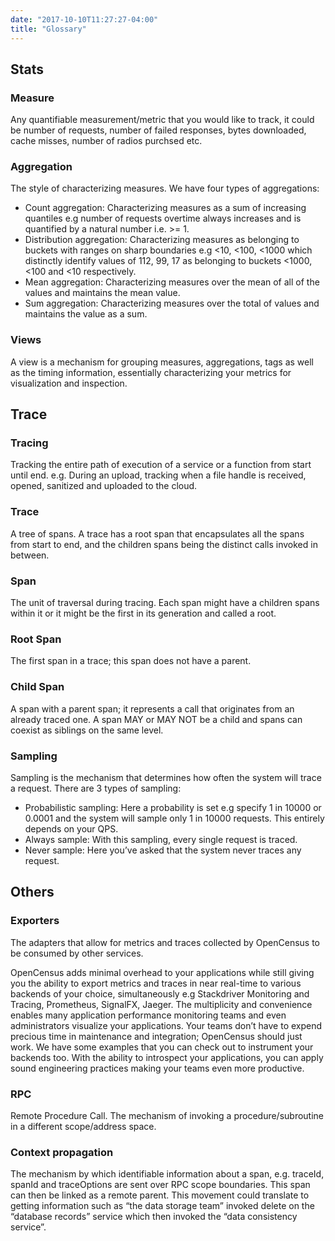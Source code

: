 ```yaml
---
date: "2017-10-10T11:27:27-04:00"
title: "Glossary"
---
```


## Stats

### Measure

Any quantifiable measurement/metric that you would like to track, it could be number of requests, number of failed responses, bytes downloaded, cache misses, number of radios purchsed etc.

###  Aggregation

The style of characterizing measures. We have four types of aggregations:

* Count aggregation: Characterizing measures as a sum of increasing quantiles e.g number of requests overtime always increases and is quantified by a natural number
i.e. >= 1.
* Distribution aggregation: Characterizing measures as belonging to buckets with ranges on sharp boundaries e.g <10, <100, <1000 which distinctly identify values of 112, 99, 17 as belonging to buckets <1000, <100 and <10 respectively.
* Mean aggregation: Characterizing measures over the mean of all of the values and maintains the mean value.
* Sum aggregation: Characterizing measures over the total of values and maintains the value as a sum.

### Views

A view is a mechanism for grouping measures, aggregations, tags as well as the timing information, essentially characterizing your metrics for visualization and inspection.

## Trace

### Tracing

Tracking the entire path of execution of a service or a function from start until end. e.g. During an upload, tracking when a file handle is received, opened, sanitized and uploaded to the cloud.

### Trace

A tree of spans. A trace has a root span that encapsulates all the spans from start to end, and the children spans being the distinct calls invoked in between.

### Span

The unit of traversal during tracing. Each span might have a children spans within it or it might be the first in its generation and called a root.

### Root Span

The first span in a trace; this span does not have a parent.

###  Child Span

A span with a parent span; it represents a call that originates from an already traced one.
A span MAY or MAY NOT be a child and spans can coexist as siblings on the same level.

### Sampling

Sampling is the mechanism that determines how often the system will trace a request.
There are 3 types of sampling:

* Probabilistic sampling: Here a probability is set e.g specify 1 in 10000 or 0.0001 and the system will sample only 1 in 10000 requests. This entirely depends on your QPS.
* Always sample: With this sampling, every single request is traced.
* Never sample: Here you’ve asked that the system never traces any request.

## Others

### Exporters
The adapters that allow for metrics and traces collected by OpenCensus to be consumed by other services.

OpenCensus adds minimal overhead to your applications while still giving you the ability to export metrics and traces in near real-time to various backends of your choice, simultaneously e.g Stackdriver Monitoring and Tracing, Prometheus, SignalFX, Jaeger. The multiplicity and convenience enables many application performance monitoring teams and even administrators visualize your applications. Your teams don’t have to expend precious time in maintenance and integration; OpenCensus should just work. We have some examples that you can check out to instrument your backends too. With the ability to introspect your applications, you can apply sound engineering practices making your teams even more productive.

### RPC

Remote Procedure Call. The mechanism of invoking a procedure/subroutine in a different scope/address space.

### Context propagation
The mechanism by which identifiable information about a span, e.g. traceId, spanId and traceOptions are sent over RPC scope boundaries. This span can then be linked as a remote parent. This movement could translate to getting information such as “the data storage team” invoked delete on the “database records” service which then invoked the “data consistency service”.
